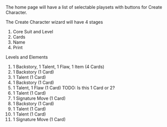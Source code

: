 The home page will have a list of selectable playsets with buttons for Create Character.

The Create Character wizard will have 4 stages
1. Core Suit and Level
2. Cards
3. Name
4. Print

Levels and Elements
1. 1 Backstory, 1 Talent, 1 Flaw, 1 Item (4 Cards)
2. 1 Backstory (1 Card)
3. 1 Talent (1 Card)
4. 1 Backstory (1 Card)
5. 1 Talent, 1 Flaw (1 Card) TODO: Is this 1 Card or 2?
6. 1 Talent (1 Card)
7. 1 Signature Move (1 Card)
8. 1 Backstory (1 Card)
9. 1 Talent (1 Card)
10. 1 Talent (1 Card)
11. 1 Signature Move (1 Card)
